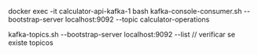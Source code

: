 docker exec -it calculator-api-kafka-1 bash
kafka-console-consumer.sh --bootstrap-server localhost:9092 --topic calculator-operations

kafka-topics.sh --bootstrap-server localhost:9092 --list // verificar se existe topicos
